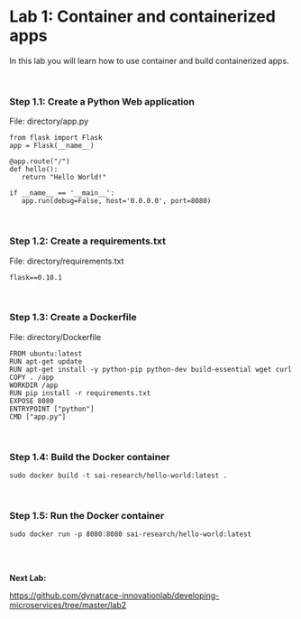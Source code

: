 # Lab 1: Container and containerized apps

In this lab you will learn how to use container and build containerized apps.

<br>

### Step 1.1: Create a Python Web application

File: directory/app.py

```
from flask import Flask 
app = Flask(__name__) 

@app.route("/")
def hello(): 
   return "Hello World!"

if __name__ == '__main__':
   app.run(debug=False, host='0.0.0.0', port=8080)
```

<br>

### Step 1.2: Create a requirements.txt

File: directory/requirements.txt

```
flask==0.10.1
```

<br>

### Step 1.3: Create a Dockerfile

File: directory/Dockerfile

```
FROM ubuntu:latest 
RUN apt-get update 
RUN apt-get install -y python-pip python-dev build-essential wget curl
COPY . /app 
WORKDIR /app 
RUN pip install -r requirements.txt 
EXPOSE 8080 
ENTRYPOINT ["python"] 
CMD ["app.py"]
```

<br>

### Step 1.4: Build the Docker container

```
sudo docker build -t sai-research/hello-world:latest .
```

<br>

### Step 1.5: Run the Docker container

```
sudo docker run -p 8080:8080 sai-research/hello-world:latest
```

<br>
<br>

__Next Lab:__

https://github.com/dynatrace-innovationlab/developing-microservices/tree/master/lab2
